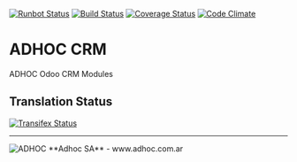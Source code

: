 [![Runbot Status](http://runbot.adhoc.com.ar/runbot/badge/flat/26/11.0.svg)](http://runbot.adhoc.com.ar/runbot/repo/github-com-ingadhoc-crm-26)
[![Build Status](https://travis-ci.org/ingadhoc/crm.svg?branch=11.0)](https://travis-ci.org/ingadhoc/crm)
[![Coverage Status](https://coveralls.io/repos/ingadhoc/crm/badge.png?branch=11.0)](https://coveralls.io/r/ingadhoc/crm?branch=11.0)
[![Code Climate](https://codeclimate.com/github/ingadhoc/crm/badges/gpa.svg)](https://codeclimate.com/github/ingadhoc/crm)

# ADHOC CRM

ADHOC Odoo CRM Modules

[//]: # (addons)
[//]: # (end addons)

Translation Status
------------------
[![Transifex Status](https://www.transifex.com/projects/p/ingadhoc-crm-11-0/chart/image_png)](https://www.transifex.com/projects/p/ingadhoc-crm-11-0)

----

<img alt="ADHOC" src="http://fotos.subefotos.com/83fed853c1e15a8023b86b2b22d6145bo.png" />
**Adhoc SA** - www.adhoc.com.ar
